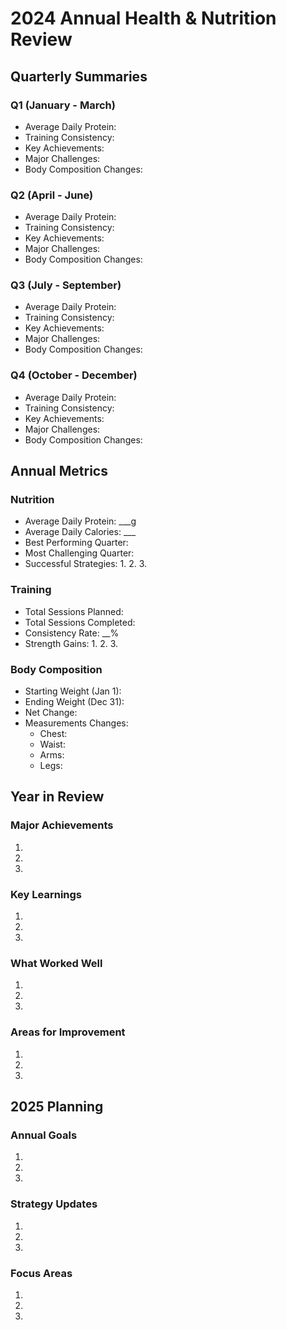 # 2024 Annual Health & Nutrition Review

## Quarterly Summaries

### Q1 (January - March)
- Average Daily Protein: 
- Training Consistency: 
- Key Achievements:
- Major Challenges:
- Body Composition Changes:

### Q2 (April - June)
- Average Daily Protein: 
- Training Consistency: 
- Key Achievements:
- Major Challenges:
- Body Composition Changes:

### Q3 (July - September)
- Average Daily Protein: 
- Training Consistency: 
- Key Achievements:
- Major Challenges:
- Body Composition Changes:

### Q4 (October - December)
- Average Daily Protein: 
- Training Consistency: 
- Key Achievements:
- Major Challenges:
- Body Composition Changes:

## Annual Metrics

### Nutrition
- Average Daily Protein: ___g
- Average Daily Calories: ___
- Best Performing Quarter: 
- Most Challenging Quarter: 
- Successful Strategies:
  1. 
  2. 
  3. 

### Training
- Total Sessions Planned: 
- Total Sessions Completed: 
- Consistency Rate: __%
- Strength Gains:
  1. 
  2. 
  3. 

### Body Composition
- Starting Weight (Jan 1): 
- Ending Weight (Dec 31): 
- Net Change: 
- Measurements Changes:
  - Chest: 
  - Waist: 
  - Arms: 
  - Legs: 

## Year in Review

### Major Achievements
1. 
2. 
3. 

### Key Learnings
1. 
2. 
3. 

### What Worked Well
1. 
2. 
3. 

### Areas for Improvement
1. 
2. 
3. 

## 2025 Planning

### Annual Goals
1. 
2. 
3. 

### Strategy Updates
1. 
2. 
3. 

### Focus Areas
1. 
2. 
3. 
